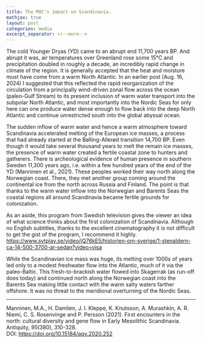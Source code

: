```yaml
---
title: The MOC's impact on Scandinavia.  
mathjax: true
layout: post
categories: media
excerpt_separator: <!--more-->
---
```


The cold Younger Dryas (YD) came to an abrupt end 11,700 years BP. And abrupt it was, air temperatures over Greenland rose some 15°C and precipitation doubled in roughly a decade, an incredibly rapid change in climate of the region. It is generally accepted that the heat and moisture must have come from a warm North Atlantic. In an earlier post (Aug. 16, 2024) I suggested that this reflected the rapid reorganization of the circulation from a principally wind-driven zonal flow across the ocean (paleo-Gulf Stream) to its present inclusion of warm water transport into the subpolar North Atlantic, and most importantly into the Nordic Seas for only here can one produce water dense enough to flow back into the deep North Atlantic and continue unrestricted south into the global abyssal ocean.  
<!--more-->

The sudden inflow of warm water and hence a warm atmosphere toward Scandinavia accelerated melting of the European ice masses, a process that had already started at the Bølling-Allerød transition 14,700 BP. Even though it would take several thousand years to melt the remain ice masses, the presence of warm water created a fertile coastal zone to hunters and gatherers. There is archeological evidence of human presence in southern Sweden 11,300 years ago, i.e. within a few hundred years of the end of the YD (Manninen et al., 2021). These peoples worked their way north along the Norwegian coast. There, they met another group coming around the continental ice from the north across Russia and Finland. The point is that thanks to the warm water inflow into the Norwegian and Barents Seas the coastal regions all around Scandinavia became fertile grounds for colonization. 

As an aside, this program from Swedish television gives the viewer an idea of what science thinks about the first colonization of Scandinavia. Although no English subtitles, thanks to the excellent cinematography it is not difficult to get the gist of the program, I recommend it highly. https://www.svtplay.se/video/jQ76kE5/historien-om-sverige/1-stenaldern-ca-14-500-3700-ar-sedan?video=visa

While the Scandinavian ice mass was huge, its melting over 1000s of years led only to a modest freshwater flow into the Atlantic, much of it via the paleo-Baltic. This fresh-to-brackish water flowed into Skagerrak (as run-off does today) and continued north along the Norwegian coast into the Barents Sea making little contact with the warm salty waters farther offshore. It was no threat to the meridional overturning of the Nordic Seas. 

- - - - -
Manninen, M.A., H. Damlien, J. I. Kleppe, K. Knutsson, A. Murashkin, A. R. Niemi, C. S. Rosenvinge and P. Persson (2021). First encounters in the north: cultural diversity and gene flow in Early Mesolithic Scandinavia.  Antiquity, 95(380), 310-328.  
DOI: https://doi.org/10.15184/aqy.2020.252
